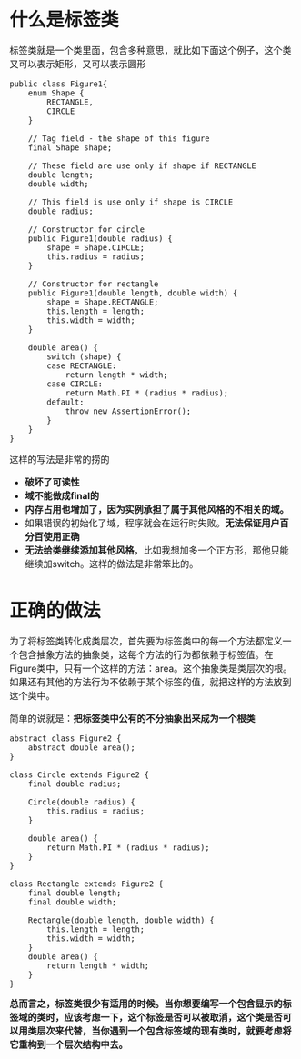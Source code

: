 <font size="3">

# 什么是标签类
标签类就是一个类里面，包含多种意思，就比如下面这个例子，这个类又可以表示矩形，又可以表示圆形
```
public class Figure1{
    enum Shape {
        RECTANGLE,
        CIRCLE
    }
     
    // Tag field - the shape of this figure
    final Shape shape;
     
    // These field are use only if shape if RECTANGLE
    double length;
    double width;
     
    // This field is use only if shape is CIRCLE
    double radius;
     
    // Constructor for circle
    public Figure1(double radius) {
        shape = Shape.CIRCLE;
        this.radius = radius;
    }
     
    // Constructor for rectangle
    public Figure1(double length, double width) {
        shape = Shape.RECTANGLE;
        this.length = length;
        this.width = width;
    }
     
    double area() {
        switch (shape) {
        case RECTANGLE:
            return length * width;
        case CIRCLE:
            return Math.PI * (radius * radius);
        default:
            throw new AssertionError();
        }
    }
}
```
这样的写法是非常的捞的
- **破坏了可读性**
- **域不能做成final的**
- **内存占用也增加了，因为实例承担了属于其他风格的不相关的域。**
- 如果错误的初始化了域，程序就会在运行时失败。**无法保证用户百分百使用正确**
- **无法给类继续添加其他风格**，比如我想加多一个正方形，那他只能继续加switch。这样的做法是非常笨比的。
# 正确的做法
为了将标签类转化成类层次，首先要为标签类中的每一个方法都定义一个包含抽象方法的抽象类，这每个方法的行为都依赖于标签值。在Figure类中，只有一个这样的方法：area。这个抽象类是类层次的根。如果还有其他的方法行为不依赖于某个标签的值，就把这样的方法放到这个类中。

简单的说就是：**把标签类中公有的不分抽象出来成为一个根类**
```
abstract class Figure2 {
    abstract double area();
}
 
class Circle extends Figure2 {
    final double radius;
     
    Circle(double radius) {
        this.radius = radius;
    }
     
    double area() {
        return Math.PI * (radius * radius);
    }
}
 
class Rectangle extends Figure2 {
    final double length;
    final double width;
     
    Rectangle(double length, double width) {
        this.length = length;
        this.width = width;
    }
    double area() {
        return length * width;
    }
}
```
**总而言之，标签类很少有适用的时候。当你想要编写一个包含显示的标签域的类时，应该考虑一下，这个标签是否可以被取消，这个类是否可以用类层次来代替，当你遇到一个包含标签域的现有类时，就要考虑将它重构到一个层次结构中去。**
</font>
